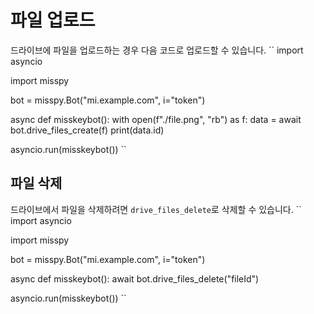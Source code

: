 # 파일 업로드
드라이브에 파일을 업로드하는 경우 다음 코드로 업로드할 수 있습니다.
``
import asyncio

import misspy

bot = misspy.Bot("mi.example.com", i="token")

async def misskeybot():
    with open(f"./file.png", "rb") as f:
        data = await bot.drive_files_create(f)
        print(data.id)
        
    
asyncio.run(misskeybot())
``

## 파일 삭제
드라이브에서 파일을 삭제하려면 `drive_files_delete`로 삭제할 수 있습니다.
``
import asyncio

import misspy

bot = misspy.Bot("mi.example.com", i="token")

async def misskeybot():
    await bot.drive_files_delete("fileId")
    
asyncio.run(misskeybot())
``